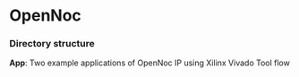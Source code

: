# OpenNoc

### Directory structure 

**App**: Two example applications of OpenNoc IP using Xilinx Vivado Tool flow


